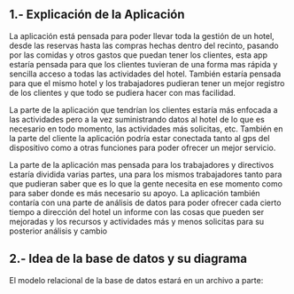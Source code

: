 ## 1.- Explicación de la Aplicación

La aplicación está pensada para poder llevar toda la gestión de un hotel, desde las reservas hasta las compras hechas dentro del recinto, pasando por las comidas y otros gastos que puedan tener los clientes, esta app estaría pensada para que los clientes tuvieran de una forma mas rápida y sencilla acceso a todas las actividades del hotel.
También estaría pensada para que el mismo hotel y los trabajadores pudieran tener un mejor registro de los clientes y que todo se pudiera hacer con mas facilidad.

La parte de la aplicación que tendrían los clientes estaría más enfocada a las actividades pero a la vez suministrando datos al hotel de lo que es necesario en todo momento, las actividades más solicitas, etc. También en la parte del cliente la aplicación podría estar conectada tanto al gps del dispositivo como a otras funciones para poder ofrecer un mejor servicio.

La parte de la aplicación mas pensada para los trabajadores y directivos estaría dividida varias partes, una para los mismos trabajadores tanto para que pudieran saber que es lo que la gente necesita en ese momento como para saber donde es más necesario su apoyo.
La aplicación también contaría con una parte de análisis de datos para poder ofrecer cada cierto tiempo a dirección del hotel un informe con las cosas que pueden ser mejoradas y los recursos y actividades más y menos solicitas para su posterior análisis y cambio


## 2.- Idea de la base de datos y su diagrama

El modelo relacional de la base de datos estará en un archivo a parte:
